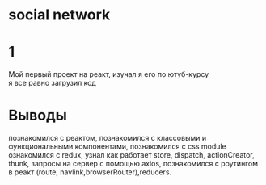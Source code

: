 # social network

# 1
Мой первый проект на реакт, изучал я его по ютуб-курсу   
я все равно загрузил код

# Выводы
познакомился с реактом, познакомился с классовыми и функциональными компонентами, познакомился с css module  
ознакомился с redux, узнал как работает store, dispatch, actionCreator, thunk, запросы на сервер с помощью axios, познакомился с роутингом в реакт (route, navlink,browserRouter),reducers.

